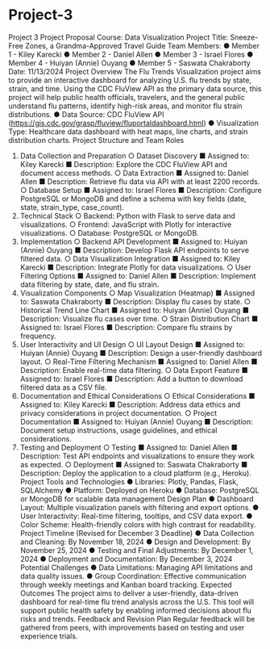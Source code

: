# Project-3
Project 3
Project Proposal
Course: Data Visualization
Project Title: Sneeze-Free Zones, a Grandma-Approved Travel Guide
Team Members:
● Member 1 - Kiley Karecki
● Member 2 - Daniel Allen
● Member 3 - Israel Flores
● Member 4 - Huiyan (Annie) Ouyang
● Member 5 - Saswata Chakraborty
Date: 11/13/2024
Project Overview
The Flu Trends Visualization project aims to provide an interactive dashboard for analyzing
U.S. flu trends by state, strain, and time. Using the CDC FluView API as the primary data
source, this project will help public health officials, travelers, and the general public understand
flu patterns, identify high-risk areas, and monitor flu strain distributions.
● Data Source: CDC FluView API
(https://gis.cdc.gov/grasp/fluview/fluportaldashboard.html)
● Visualization Type: Healthcare data dashboard with heat maps, line charts, and strain
distribution charts.
Project Structure and Team Roles
1. Data Collection and Preparation
○ Dataset Discovery
■ Assigned to: Kiley Karecki
■ Description: Explore the CDC FluView API and document access
methods.
○ Data Extraction
■ Assigned to: Daniel Allen
■ Description: Retrieve flu data via API with at least 2200 records.
○ Database Setup
■ Assigned to: Israel Flores
■ Description: Configure PostgreSQL or MongoDB and define a schema
with key fields (date, state, strain_type, case_count).
2. Technical Stack
○ Backend: Python with Flask to serve data and visualizations.
○ Frontend: JavaScript with Plotly for interactive visualizations.
○ Database: PostgreSQL or MongoDB.
3. Implementation
○ Backend API Development
■ Assigned to: Huiyan (Annie) Ouyang
■ Description: Develop Flask API endpoints to serve filtered data.
○ Data Visualization Integration
■ Assigned to: Kiley Karecki
■ Description: Integrate Plotly for data visualizations.
○ User Filtering Options
■ Assigned to: Daniel Allen
■ Description: Implement data filtering by state, date, and flu strain.
4. Visualization Components
○ Map Visualization (Heatmap)
■ Assigned to: Saswata Chakraborty
■ Description: Display flu cases by state.
○ Historical Trend Line Chart
■ Assigned to: Huiyan (Annie) Ouyang
■ Description: Visualize flu cases over time.
○ Strain Distribution Chart
■ Assigned to: Israel Flores
■ Description: Compare flu strains by frequency.
5. User Interactivity and UI Design
○ UI Layout Design
■ Assigned to: Huiyan (Annie) Ouyang
■ Description: Design a user-friendly dashboard layout.
○ Real-Time Filtering Mechanism
■ Assigned to: Daniel Allen
■ Description: Enable real-time data filtering.
○ Data Export Feature
■ Assigned to: Israel Flores
■ Description: Add a button to download filtered data as a CSV file.
6. Documentation and Ethical Considerations
○ Ethical Considerations
■ Assigned to: Kiley Karecki
■ Description: Address data ethics and privacy considerations in project
documentation.
○ Project Documentation
■ Assigned to: Huiyan (Annie) Ouyang
■ Description: Document setup instructions, usage guidelines, and ethical
considerations.
7. Testing and Deployment
○ Testing
■ Assigned to: Daniel Allen
■ Description: Test API endpoints and visualizations to ensure they work as
expected.
○ Deployment
■ Assigned to: Saswata Chakraborty
■ Description: Deploy the application to a cloud platform (e.g., Heroku).
Project Tools and Technologies
● Libraries: Plotly, Pandas, Flask, SQLAlchemy
● Platform: Deployed on Heroku
● Database: PostgreSQL or MongoDB for scalable data management
Design Plan
● Dashboard Layout: Multiple visualization panels with filtering and export options.
● User Interactivity: Real-time filtering, tooltips, and CSV data export.
● Color Scheme: Health-friendly colors with high contrast for readability.
Project Timeline (Revised for December 3 Deadline)
● Data Collection and Cleaning: By November 18, 2024
● Design and Development: By November 25, 2024
● Testing and Final Adjustments: By December 1, 2024
● Deployment and Documentation: By December 3, 2024
Potential Challenges
● Data Limitations: Managing API limitations and data quality issues.
● Group Coordination: Effective communication through weekly meetings and Kanban
board tracking.
Expected Outcomes
The project aims to deliver a user-friendly, data-driven dashboard for real-time flu trend analysis
across the U.S. This tool will support public health safety by enabling informed decisions about
flu risks and trends.
Feedback and Revision Plan
Regular feedback will be gathered from peers, with improvements based on testing and user 
experience trials.

